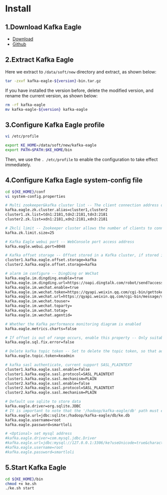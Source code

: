 # Install

## 1.Download Kafka Eagle
  * [Download](http://download.smartloli.org/)
  * [Github](https://github.com/smartloli/kafka-eagle)

## 2.Extract Kafka Eagle
Here we extract to ```/data/soft/new``` directory and extract, as shown below:
```bash
tar -zxvf kafka-eagle-${version}-bin.tar.gz
```
If you have installed the version before, delete the modified version, and rename the current version, as shown below:
```bash
rm -rf kafka-eagle
mv kafka-eagle-${version} kafka-eagle
```

## 3.Configure Kafka Eagle profile
```bash
vi /etc/profile

export KE_HOME=/data/soft/new/kafka-eagle
export PATH=$PATH:$KE_HOME/bin
```
Then, we use the ```. /etc/profile``` to enable the configuration to take effect immediately.

## 4.Configure Kafka Eagle system-config file
```bash
cd ${KE_HOME}/conf
vi system-config.properties

# Multi zookeeper&kafka cluster list -- The client connection address of the Zookeeper cluster is set here
kafka.eagle.zk.cluster.alias=cluster1,cluster2
cluster1.zk.list=tdn1:2181,tdn2:2181,tdn3:2181
cluster2.zk.list=xdn1:2181,xdn2:2181,xdn3:2181

# Zkcli limit -- Zookeeper cluster allows the number of clients to connect to
kafka.zk.limit.size=25

# Kafka Eagle webui port -- WebConsole port access address
kafka.eagle.webui.port=8048

# Kafka offset storage -- Offset stored in a Kafka cluster, if stored in the zookeeper, you can not use this option
cluster1.kafka.eagle.offset.storage=kafka
cluster2.kafka.eagle.offset.storage=kafka

# alarm im configure -- DingDing or WeChat
kafka.eagle.im.dingding.enable=true
kafka.eagle.im.dingding.url=https://oapi.dingtalk.com/robot/send?access_token=
kafka.eagle.im.wechat.enable=true
kafka.eagle.im.wechat.token=https://qyapi.weixin.qq.com/cgi-bin/gettoken?corpid=xxx&corpsecret=xxx
kafka.eagle.im.wechat.url=https://qyapi.weixin.qq.com/cgi-bin/message/send?access_token=
kafka.eagle.im.wechat.touser=
kafka.eagle.im.wechat.toparty=
kafka.eagle.im.wechat.totag=
kafka.eagle.im.wechat.agentid=

# Whether the Kafka performance monitoring diagram is enabled
kafka.eagle.metrics.charts=false

# If offset is out of range occurs, enable this property -- Only suitable for kafka sql
kafka.eagle.sql.fix.error=false

# Delete kafka topic token -- Set to delete the topic token, so that administrators can have the right to delete
kafka.eagle.topic.token=keadmin

# kafka sasl authenticate, current support SASL_PLAINTEXT
cluster1.kafka.eagle.sasl.enable=false
cluster1.kafka.eagle.sasl.protocol=SASL_PLAINTEXT
cluster1.kafka.eagle.sasl.mechanism=PLAIN
cluster2.kafka.eagle.sasl.enable=false
cluster2.kafka.eagle.sasl.protocol=SASL_PLAINTEXT
cluster2.kafka.eagle.sasl.mechanism=PLAIN

# Default use sqlite to store data
kafka.eagle.driver=org.sqlite.JDBC
# It is important to note that the '/hadoop/kafka-eagle/db' path must exist.
kafka.eagle.url=jdbc:sqlite:/hadoop/kafka-eagle/db/ke.db
kafka.eagle.username=root
kafka.eagle.password=smartloli

# <Optional> set mysql address
#kafka.eagle.driver=com.mysql.jdbc.Driver
#kafka.eagle.url=jdbc:mysql://127.0.0.1:3306/ke?useUnicode=true&characterEncoding=UTF-8&zeroDateTimeBehavior=convertToNull
#kafka.eagle.username=root
#kafka.eagle.password=smartloli

```

## 5.Start Kafka Eagle
```bash
cd ${KE_HOME}/bin
chmod +x ke.sh
./ke.sh start
```
